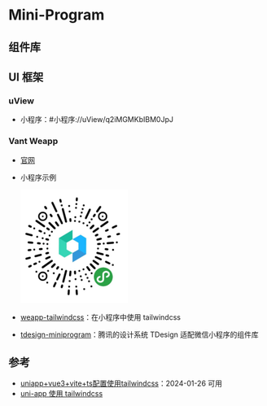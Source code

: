 # Mini-Program

## 组件库

## UI 框架

### uView

- 小程序：#小程序://uView/q2iMGMKbIBM0JpJ

### Vant Weapp

- [官网](https://vant-contrib.gitee.io/vant-weapp/#/home)

- 小程序示例

  <img src="https://raw.githubusercontent.com/huyixi/Pics/main/uPic/image-20240130092647312.png" alt="image-20240130092647312" style="zoom:50%;" />

- [weapp-tailwindcss](https://github.com/sonofmagic/weapp-tailwindcss)：在小程序中使用 tailwindcss
- [tdesign-miniprogram](https://github.com/Tencent/tdesign-miniprogram)：腾讯的设计系统 TDesign 适配微信小程序的组件库

## 参考

- [uniapp+vue3+vite+ts配置使用tailwindcss](https://www.itcan.cn/2022/09/24/uniapp-vue3-vite-tailwindcss/)：2024-01-26 可用
- [uni-app 使用 tailwindcss](https://ponjs.com/)
